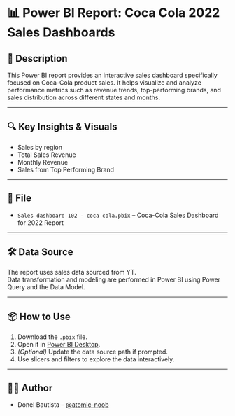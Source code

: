 # 📊 Power BI Report: Coca Cola 2022 Sales Dashboards

## 📝 Description
This Power BI report provides an interactive sales dashboard specifically focused on Coca-Cola product sales. It helps visualize and analyze performance metrics such as revenue trends, top-performing brands, and sales distribution across different states and months.

---

## 🔍 Key Insights & Visuals
- Sales by region  
- Total Sales Revenue  
- Monthly Revenue  
- Sales from Top Performing Brand  

---

## 📁 File
- `Sales dashboard 102 - coca cola.pbix` – Coca-Cola Sales Dashboard  for 2022 Report

---

## 🛠 Data Source
The report uses sales data sourced from YT.  
Data transformation and modeling are performed in Power BI using Power Query and the Data Model.

---

## 📦 How to Use
1. Download the `.pbix` file.
2. Open it in [Power BI Desktop](https://powerbi.microsoft.com/desktop/).
3. *(Optional)* Update the data source path if prompted.
4. Use slicers and filters to explore the data interactively.

---

## 👨‍💻 Author
- Donel Bautista – [@atomic-noob](https://github.com/atomic-noob)
